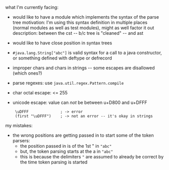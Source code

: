 what I'm currently facing:

 - would like to have a module which implements the syntax of the parse tree
   motivation: I'm using this syntax definition in multiple places (normal
     modules as well as test modules), might as well factor it out
   description: between the cst -- b/c tree is "cleaned" -- and ast

 - would like to have close position in syntax trees

 - `#java.lang.String["abc"]` is valid syntax for a call to a java constructor,
   or something defined with deftype or defrecord

 - improper chars and chars in strings -- some escapes are disallowed (which ones?)

 - parse regexes: use `java.util.regex.Pattern.compile`

 - char octal escape: <= 255
 
 - unicode escape: value can *not* be between u+D800 and u+DFFF

        \uDFFF              ; -> error
        (first "\uDFFF")    ; -> not an error -- it's okay in strings


my mistakes:
 - the wrong positions are getting passed in to start some of the token parsers:
   - the position passed in is of the 1st " in `"abc"`
   - but, the token parsing starts at the a in `"abc"`
   - this is because the delimiters `"` are assumed to already be correct
     by the time token parsing is started

